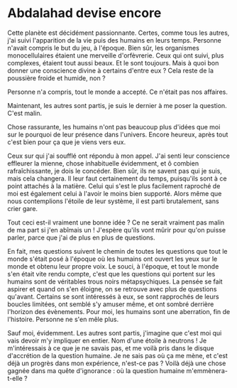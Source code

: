 # Abdalahad devise encore

Cette planète est décidément passionnante.
Certes, comme tous les autres, j'ai suivi l'apparition de la vie puis des humains en leurs temps.
Personne n'avait compris le but du jeu, à l'époque.
Bien sûr, les organismes monocellulaires étaient une merveille d'orfèvrerie.
Ceux qui ont suivi, plus complexes, étaient tout aussi beaux.
Et le sont toujours.
Mais à quoi bon donner une conscience divine à certains d'entre eux ?
Cela reste de la poussière froide et humide, non ?

Personne n'a compris, tout le monde a accepté. Ce n'était pas nos affaires.

Maintenant, les autres sont partis, je suis le dernier à me poser la question. C'est malin.

Chose rassurante, les humains n'ont pas beaucoup plus d'idées que moi sur le pourquoi de leur présence dans l'univers.
Encore heureux, après tout c'est bien pour ça que je viens vers eux.

Ceux sur qui j'ai soufflé ont répondu à mon appel.
J'ai senti leur conscience effleurer la mienne, chose inhabituelle évidemment, et ô combien rafraîchissante, je dois le concéder.
Bien sûr, ils ne savent pas qui je suis, mais cela changera.
Il leur faut certainement du temps, puisqu'ils sont à ce point attachés à la matière.
Celui qui s'est le plus facilement raproché de moi est également celui à l'avoir le moins bien supporté.
Alors même que nous contemplions l'étoile de leur système, il est parti brutalement, sans crier gare.

Tout ceci est-il vraiment une bonne idée ?
Ce ne serait vraiment pas malin de ma part si j'en abîmais un !
J'espère qu'ils vont mûrir pour qu'on puisse parler, parce que j'ai de plus en plus de questions.

En fait, mes questions suivent le chemin de toutes les questions que tout le monde s'était posé à l'époque où les humains ont ouvert les yeux sur le monde et obtenu leur propre voix.
Le souci, à l'époque, et tout le monde s'en était vite rendu compte, c'est que les questions qui portent sur les humains sont de véritables trous noirs métapsychiques.
La pensée se fait aspirer et quand on s'en éloigne, on se retrouve avec plus de questions qu'avant.
Certains se sont intéressés à eux, se sont rapprochés de leurs boucles limitées, ont semblé s'y amuser même, et ont sombré derrière l'horizon des évènements.
Pour moi, les humains sont une aberration, fin de l'histoire.
Personne ne s'en mêle plus.

Sauf moi, évidemment.
Les autres sont partis, j'imagine que c'est moi qui vais devoir m'y impliquer en entier.
Nom d'une étoile à neutrons !
Je m'intéressais à ce que je ne savais pas, et me voilà pris dans le disque d'accrétion de la question humaine.
Je ne sais pas où ça me mène, et c'est déjà un progrès dans mon expérience, n'est-ce pas ?
Voilà déjà une chose gagnée dans ma quête d'ignorance : où la question humaine m'emmènera-t-elle ?
